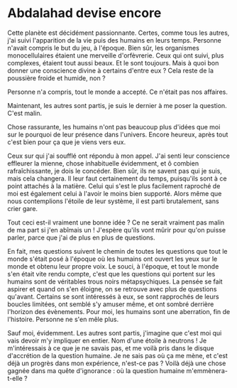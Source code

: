 # Abdalahad devise encore

Cette planète est décidément passionnante.
Certes, comme tous les autres, j'ai suivi l'apparition de la vie puis des humains en leurs temps.
Personne n'avait compris le but du jeu, à l'époque.
Bien sûr, les organismes monocellulaires étaient une merveille d'orfèvrerie.
Ceux qui ont suivi, plus complexes, étaient tout aussi beaux.
Et le sont toujours.
Mais à quoi bon donner une conscience divine à certains d'entre eux ?
Cela reste de la poussière froide et humide, non ?

Personne n'a compris, tout le monde a accepté. Ce n'était pas nos affaires.

Maintenant, les autres sont partis, je suis le dernier à me poser la question. C'est malin.

Chose rassurante, les humains n'ont pas beaucoup plus d'idées que moi sur le pourquoi de leur présence dans l'univers.
Encore heureux, après tout c'est bien pour ça que je viens vers eux.

Ceux sur qui j'ai soufflé ont répondu à mon appel.
J'ai senti leur conscience effleurer la mienne, chose inhabituelle évidemment, et ô combien rafraîchissante, je dois le concéder.
Bien sûr, ils ne savent pas qui je suis, mais cela changera.
Il leur faut certainement du temps, puisqu'ils sont à ce point attachés à la matière.
Celui qui s'est le plus facilement raproché de moi est également celui à l'avoir le moins bien supporté.
Alors même que nous contemplions l'étoile de leur système, il est parti brutalement, sans crier gare.

Tout ceci est-il vraiment une bonne idée ?
Ce ne serait vraiment pas malin de ma part si j'en abîmais un !
J'espère qu'ils vont mûrir pour qu'on puisse parler, parce que j'ai de plus en plus de questions.

En fait, mes questions suivent le chemin de toutes les questions que tout le monde s'était posé à l'époque où les humains ont ouvert les yeux sur le monde et obtenu leur propre voix.
Le souci, à l'époque, et tout le monde s'en était vite rendu compte, c'est que les questions qui portent sur les humains sont de véritables trous noirs métapsychiques.
La pensée se fait aspirer et quand on s'en éloigne, on se retrouve avec plus de questions qu'avant.
Certains se sont intéressés à eux, se sont rapprochés de leurs boucles limitées, ont semblé s'y amuser même, et ont sombré derrière l'horizon des évènements.
Pour moi, les humains sont une aberration, fin de l'histoire.
Personne ne s'en mêle plus.

Sauf moi, évidemment.
Les autres sont partis, j'imagine que c'est moi qui vais devoir m'y impliquer en entier.
Nom d'une étoile à neutrons !
Je m'intéressais à ce que je ne savais pas, et me voilà pris dans le disque d'accrétion de la question humaine.
Je ne sais pas où ça me mène, et c'est déjà un progrès dans mon expérience, n'est-ce pas ?
Voilà déjà une chose gagnée dans ma quête d'ignorance : où la question humaine m'emmènera-t-elle ?
